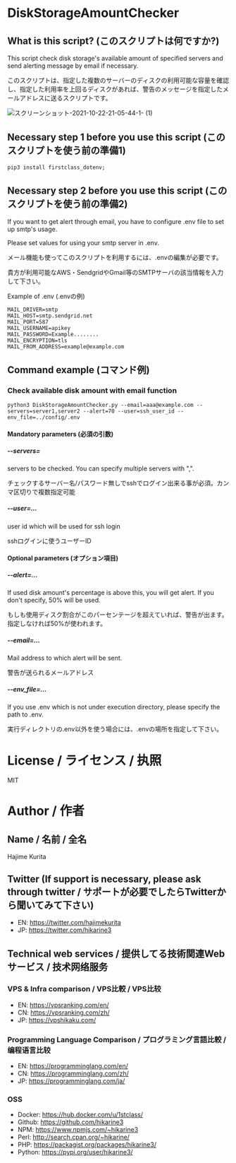 # DiskStorageAmountChecker
## What is this script? (このスクリプトは何ですか?)
This script check disk storage's available amount of specified servers and send alerting message by email if necessary.

このスクリプトは、指定した複数のサーバーのディスクの利用可能な容量を確認し、指定した利用率を上回るディスクがあれば、警告のメッセージを指定したメールアドレスに送るスクリプトです。

![スクリーンショット-2021-10-22-21-05-44-1- (1)](https://user-images.githubusercontent.com/197538/138454771-67bd1dff-2a16-4399-b4f7-9cd299326581.png)

## Necessary step 1 before you use this script (このスクリプトを使う前の準備1)
```
pip3 install firstclass_dotenv;
```

## Necessary step 2 before you use this script (このスクリプトを使う前の準備2)
If you want to get alert through email, you have to configure .env file to set up smtp's usage.

Please set values for using your smtp server in .env.

メール機能も使ってこのスクリプトを利用するには、.envの編集が必要です。

貴方が利用可能なAWS・SendgridやGmail等のSMTPサーバの該当情報を入力して下さい。

Example of .env (.envの例)
```
MAIL_DRIVER=smtp
MAIL_HOST=smtp.sendgrid.net
MAIL_PORT=587
MAIL_USERNAME=apikey
MAIL_PASSWORD=Example........
MAIL_ENCRYPTION=tls
MAIL_FROM_ADDRESS=example@example.com
```

## Command example (コマンド例)
### Check available disk amount with email function


```
python3 DiskStorageAmountChecker.py --email=aaa@example.com --servers=server1,server2 --alert=70 --user=ssh_user_id --env_file=../config/.env
```

#### Mandatory parameters (必須の引数)

##### --servers=
servers to be checked. You can specify multiple servers with ",".

チェックするサーバー名/パスワード無しでsshでログイン出来る事が必須。カンマ区切りで複数指定可能

##### --user=...
user id which will be used for ssh login

sshログインに使うユーザーID

#### Optional parameters (オプション項目)

##### --alert=...
If used disk amount's percentage is above this, you will get alert. If you don't specify, 50% will be used.

もしも使用ディスク割合がこのパーセンテージを超えていれば、警告が出ます。指定しなければ50%が使われます。

##### --email=...
Mail address to which alert will be sent.

警告が送られるメールアドレス

##### --env_file=...
If you use .env which is not under execution directory, please specify the path to .env.

実行ディレクトリの.env以外を使う場合には、.envの場所を指定して下さい。

# License / ライセンス / 执照

MIT

# Author / 作者

## Name / 名前 / 全名
Hajime Kurita

## Twitter (If support is necessary, please ask through twitter / サポートが必要でしたらTwitterから聞いてみて下さい)
- EN: https://twitter.com/hajimekurita
- JP: https://twitter.com/hikarine3

## Technical web services / 提供してる技術関連Webサービス / 技术网络服务
### VPS & Infra comparison / VPS比較 / VPS比较
- EN: https://vpsranking.com/en/
- CN: https://vpsranking.com/zh/
- JP: https://vpshikaku.com/

### Programming Language Comparison / プログラミング言語比較 / 编程语言比较
- EN: https://programminglang.com/en/
- CN: https://programminglang.com/zh/
- JP: https://programminglang.com/ja/

### OSS
- Docker: https://hub.docker.com/u/1stclass/
- Github: https://github.com/hikarine3
- NPM: https://www.npmjs.com/~hikarine3
- Perl: http://search.cpan.org/~hikarine/
- PHP: https://packagist.org/packages/hikarine3/
- Python: https://pypi.org/user/hikarine3/
